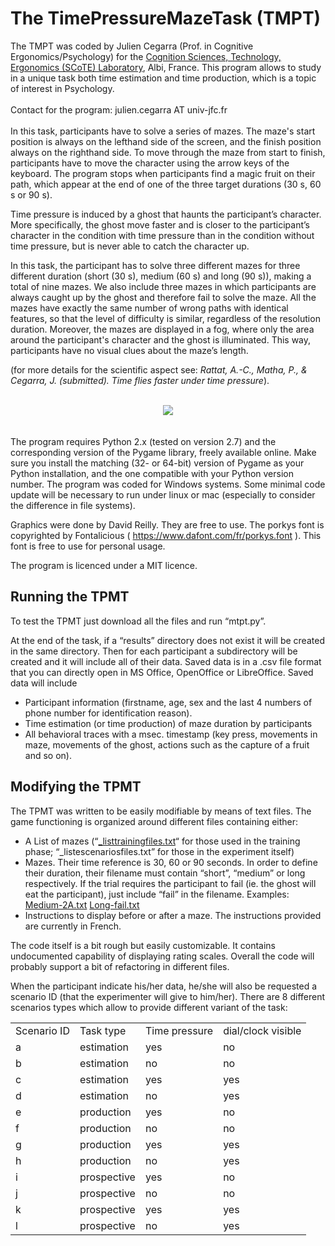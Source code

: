 

<h1>The TimePressureMazeTask (TMPT)</h1> The TMPT was coded by Julien Cegarra (Prof. in Cognitive Ergonomics/Psychology) for the <a href="https://www.univ-jfc.fr/equipesrecherche/sciences-la-cognition-technologie-ergonomie-scote">Cognition Sciences, Technology, Ergonomics (SCoTE) Laboratory</a>, Albi, France. This program allows to study in a unique task both time estimation and time production, which is a topic of interest in Psychology.
<br><br>
Contact for the program: julien.cegarra AT univ-jfc.fr
<br><br>
In this task, participants have to solve a series of mazes. The maze's start position is always on the lefthand side of the screen, and the finish position always on the righthand side.
To move through the maze from start to finish, participants have to move the character using the arrow keys of the keyboard.
The program stops when participants find a magic fruit on their path, which appear at the end of one of the three target durations (30 s, 60 s or 90 s).

Time pressure is induced by a ghost that haunts the participant’s character. More specifically, the ghost move faster and is closer to the participant’s
character in the condition with time pressure than in the condition without time pressure, but is never able to catch the character up. 

In this task, the participant has to solve three different mazes for three different duration (short (30 s), medium (60 s) and long (90 s)), making a total of nine mazes. 
We also include three mazes in which participants are always caught up by the ghost and therefore fail to solve the maze.
All the mazes have exactly the same number of wrong paths with identical features, so that the level of difficulty is similar, regardless of the
resolution duration.
Moreover, the mazes are displayed in a fog, where only the area around the participant's character and the ghost is illuminated. This way, participants have no visual
clues about the maze’s length.

(for more details for the scientific aspect see: <i>Rattat, A.-C., Matha, P., & Cegarra, J. (submitted). Time flies faster under time pressure</i>). 
<br><br>
<center><img src="https://github.com/juliencegarra/tpmt/blob/master/example.gif?raw=true"></center>
<br><br>
The program requires Python 2.x (tested on version 2.7) and the corresponding version of the Pygame library, freely available online. Make sure you install the matching (32- or 64-bit) version of Pygame as your Python installation, and the one compatible with your Python version number.  The program was coded for Windows systems. Some minimal code update will be necessary to run under linux or mac (especially to consider the difference in file systems).

Graphics were done by David Reilly. They are free to use. The porkys font is copyrighted by Fontalicious ( https://www.dafont.com/fr/porkys.font ). This font is free to use for personal usage.

The program is licenced under a MIT licence. 





<h2>Running the TPMT</h2>

To test the TPMT just download all the files and run “mtpt.py”.

At the end of the task, if a “results” directory does not exist it will be created in the same directory. Then for each participant a subdirectory will be created and it will include all of their data. Saved data is in a .csv file format that you can directly open in MS Office, OpenOffice or LibreOffice. Saved data will include
<ul><li>Participant information (firstname, age, sex and the last 4 numbers of phone number for identification reason).</li>
<li>Time estimation (or time production) of maze duration by participants</li>
<li>All behavioral traces with a msec. timestamp (key press, movements in maze, movements of the ghost, actions such as the capture of a fruit and so on).</li>
</ul>

<h2>Modifying the TPMT</h2>

The TPMT was written to be easily modifiable by means of text files. The game functioning is organized around different files containing either:
<ul><li>A List of mazes (“<a href="https://github.com/juliencegarra/tpmt/blob/master/res/_listtrainingfiles.txt">_listtrainingfiles.txt</a>“ for those used in the training phase; “_listescenariosfiles.txt” for those in the experiment itself)</li>
<li>Mazes. Their time reference is 30, 60 or 90 seconds. In order to define their duration, their filename must contain “short”, “medium” or long respectively. If the trial requires the participant to fail (ie. the ghost will eat the participant), just include “fail” in the filename. Examples: <a href="https://github.com/juliencegarra/tpmt/blob/master/res/Medium-2A.txt">Medium-2A.txt</a> <a href="https://github.com/juliencegarra/tpmt/blob/master/res/Long-fail.txt">Long-fail.txt</a> </li>
<li>Instructions to display before or after a maze. The instructions provided are currently in French.</li>
</ul>
The code itself is a bit rough but easily customizable. It contains undocumented capability of displaying rating scales. Overall the code will probably support a bit of refactoring in different files.

When the participant indicate his/her data, he/she will also be requested a scenario ID (that the experimenter will give to him/her). There are 8 different scenarios types which allow to provide different variant of the task:
<table>
<tr><td>Scenario ID</td><td>Task type</td><td>Time pressure</td><td>dial/clock visible</td></tr>
<tr><td>a</td><td>estimation</td><td>yes</td><td>no</td></tr>
<tr><td>b</td><td>estimation</td><td>no</td><td>no</td></tr>
<tr><td>c</td><td>estimation</td><td>yes</td><td>yes</td></tr>
<tr><td>d</td><td>estimation</td><td>no</td><td>yes</td></tr>
<tr><td>e</td><td>production</td><td>yes</td><td>no</td></tr>
<tr><td>f</td><td>production</td><td>no</td><td>no</td></tr>
<tr><td>g</td><td>production</td><td>yes</td><td>yes</td></tr>
<tr><td>h</td><td>production</td><td>no</td><td>yes</td></tr>
<tr><td>i</td><td>prospective</td><td>yes</td><td>no</td></tr>
<tr><td>j</td><td>prospective</td><td>no</td><td>no</td></tr>
<tr><td>k</td><td>prospective</td><td>yes</td><td>yes</td></tr>
<tr><td>l</td><td>prospective</td><td>no</td><td>yes</td></tr>
</table>
